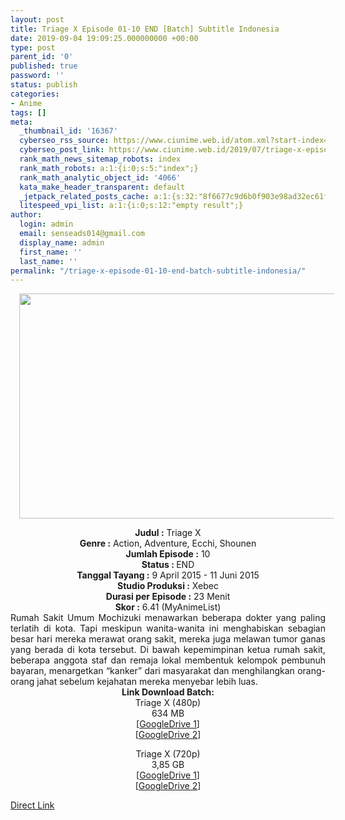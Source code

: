 ```yaml
---
layout: post
title: Triage X Episode 01-10 END [Batch] Subtitle Indonesia
date: 2019-09-04 19:09:25.000000000 +00:00
type: post
parent_id: '0'
published: true
password: ''
status: publish
categories:
- Anime
tags: []
meta:
  _thumbnail_id: '16367'
  cyberseo_rss_source: https://www.ciunime.web.id/atom.xml?start-index=3601&max-results=150
  cyberseo_post_link: https://www.ciunime.web.id/2019/07/triage-x-episode-01-10-end-batch.html
  rank_math_news_sitemap_robots: index
  rank_math_robots: a:1:{i:0;s:5:"index";}
  rank_math_analytic_object_id: '4066'
  kata_make_header_transparent: default
  _jetpack_related_posts_cache: a:1:{s:32:"8f6677c9d6b0f903e98ad32ec61f8deb";a:2:{s:7:"expires";i:1651454360;s:7:"payload";a:0:{}}}
  litespeed_vpi_list: a:1:{i:0;s:12:"empty result";}
author:
  login: admin
  email: senseads014@gmail.com
  display_name: admin
  first_name: ''
  last_name: ''
permalink: "/triage-x-episode-01-10-end-batch-subtitle-indonesia/"
---
```

<div class="separator" style="clear: both; text-align: center;"><a href="https://1.bp.blogspot.com/-tnNsGVcHPeg/XTWtUeKdC3I/AAAAAAAAcYk/9mO50t9jqy4FyOHiuxq2aMwWUDTIiR_2QCLcBGAs/s1600/Triage%2BX.jpg" imageanchor="1" style="margin-left: 1em; margin-right: 1em;"><img border="0" data-original-height="720" data-original-width="1280" height="360" src="{{ site.baseurl }}/assets/2019/09/Triage%2BX.jpg" width="640" /></a></div>
<p>
<div style="text-align: center;"><b>Judul</b><b><b> </b>:</b> Triage X</div>
<div style="text-align: center;"><b><b>Genre :</b></b> Action, Adventure, Ecchi, Shounen</div>
<div style="text-align: center;"><b>Jumlah Episode :</b> 10<br /><b>Status :&nbsp;</b>END<br /><b>Tanggal Tayang :</b> 9 April 2015 - 11 Juni 2015<br /><b>Studio Produksi :</b> Xebec<br /><b>Durasi per Episode :</b> 23 Menit</div>
<div style="text-align: center;"><b>Skor :</b> 6.41 (MyAnimeList)</div>
<div style="text-align: center;"></div>
<div style="text-align: justify;"><span class="isi">Rumah Sakit Umum Mochizuki menawarkan beberapa dokter yang paling terlatih di kota. Tapi meskipun wanita-wanita ini menghabiskan sebagian besar hari mereka merawat orang sakit, mereka juga melawan tumor ganas yang berada di kota tersebut. Di bawah kepemimpinan ketua rumah sakit, beberapa anggota staf dan remaja lokal membentuk kelompok pembunuh bayaran, menargetkan “kanker” dari masyarakat dan menghilangkan orang-orang jahat sebelum kejahatan mereka menyebar lebih luas.</span></div>
<div style="text-align: justify;"></div>
<div style="text-align: justify;"></div>
<div style="text-align: center;"><b>Link Download Batch:</b></div>
<div style="text-align: center;">Triage X (480p)</div>
<div style="text-align: center;">634 MB</div>
<div style="text-align: center;">[<a href="https://drive.google.com/file/d/1MM6rNU9yJ8G_tD0rvYaKi_KrkISy27BE/view" target="_blank" rel="noopener">GoogleDrive 1</a>]<br />[<a href="https://drive.google.com/file/d/1J_uTFCcmCrlgVIQ4IlCZc79YjDxVP_Bt/view" target="_blank" rel="noopener">GoogleDrive 2</a>]</p>
<p>Triage X (720p)<br />3,85 GB<br />[<a href="https://drive.google.com/file/d/1ISZoH7vL1aTthUBtJ8OYDLJjjWWmZeYk/view" target="_blank" rel="noopener">GoogleDrive 1</a>]<br />[<a href="https://drive.google.com/file/d/1yS7l5z6bzOQmFLQYrCNly2A0hPa50SBh/view" target="_blank" rel="noopener">GoogleDrive 2</a>]</div>
<link rel="stylesheet" href="https://cdnjs.cloudflare.com/ajax/libs/font-awesome/4.7.0/css/font-awesome.min.css" />
<div class="divbtn"> <a href="https://handymansurrender.com/fihup8buzv?key=94550f7ce39444073321dde3b8782f97" class="btn"><i class="fa fa-download"></i> Direct Link</a> </div>
